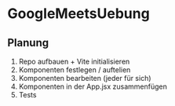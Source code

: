 # GoogleMeetsUebung

## Planung

1. Repo aufbauen + Vite initialisieren
2. Komponenten festlegen / auftelien
3. Komponenten bearbeiten (jeder für sich)
4. Komponenten in der App.jsx zusammenfügen
5. Tests
